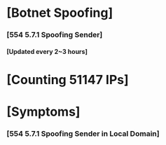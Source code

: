 # [Botnet Spoofing]
### [554 5.7.1 Spoofing Sender]
#### [Updated every 2~3 hours]

# [Counting 51147 IPs]

# [Symptoms] 
###   [554 5.7.1 Spoofing Sender in Local Domain]
